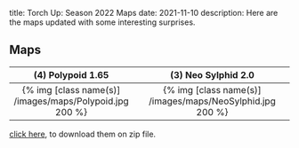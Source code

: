 title: Torch Up: Season 2022 Maps
date: 2021-11-10
description: Here are the maps updated with some interesting surprises.

## Maps

| (4) Polypoid 1.65 | &nbsp; | (3) Neo Sylphid 2.0 | &nbsp; | (2) Eclipse BW 1.16.1 | 
|:---:|:---:|:---:|:---:|:---:|
| {% img [class name(s)] /images/maps/Polypoid.jpg 200 %} | &nbsp; | {% img [class name(s)] /images/maps/NeoSylphid.jpg 200 %} | &nbsp; | {% img [class name(s)] /images/maps/Eclipse.jpg 200 %} |

[click here](https://torchup.org/files/maps.zip), to download them on zip file.
